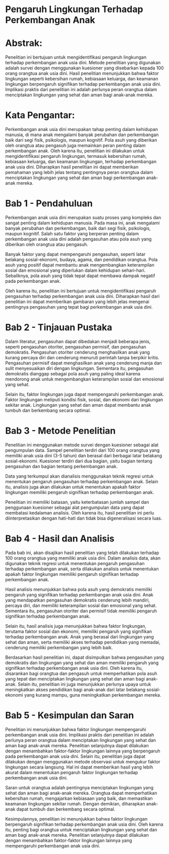 # Pengaruh Lingkungan Terhadap Perkembangan Anak
# Abstrak:
Penelitian ini bertujuan untuk mengidentifikasi pengaruh lingkungan terhadap perkembangan anak usia dini. Metode penelitian yang digunakan adalah survei dengan menggunakan kuesioner yang disebarkan kepada 100 orang orangtua anak usia dini. Hasil penelitian menunjukkan bahwa faktor lingkungan seperti kebersihan rumah, kebiasaan keluarga, dan keamanan lingkungan berpengaruh signifikan terhadap perkembangan anak usia dini. Implikasi praktis dari penelitian ini adalah perlunya peran orangtua dalam menciptakan lingkungan yang sehat dan aman bagi anak-anak mereka.
# Kata Pengantar:
Perkembangan anak usia dini merupakan tahap penting dalam kehidupan manusia, di mana anak mengalami banyak perubahan dan perkembangan baik dari segi fisik, psikologis, maupun kognitif. Pola asuh yang diberikan oleh orangtua atau pengasuh juga memainkan peran penting dalam perkembangan anak. Oleh karena itu, penelitian ini dilakukan untuk mengidentifikasi pengaruh lingkungan, termasuk kebersihan rumah, kebiasaan keluarga, dan keamanan lingkungan, terhadap perkembangan anak usia dini. Diharapkan hasil penelitian ini dapat memberikan pemahaman yang lebih jelas tentang pentingnya peran orangtua dalam menciptakan lingkungan yang sehat dan aman bagi perkembangan anak-anak mereka.
# Bab 1 - Pendahuluan
Perkembangan anak usia dini merupakan suatu proses yang kompleks dan sangat penting dalam kehidupan manusia. Pada masa ini, anak mengalami banyak perubahan dan perkembangan, baik dari segi fisik, psikologis, maupun kognitif. Salah satu faktor yang berperan penting dalam perkembangan anak usia dini adalah pengasuhan atau pola asuh yang diberikan oleh orangtua atau pengasuh.

Banyak faktor yang dapat mempengaruhi pengasuhan, seperti latar belakang sosial-ekonomi, budaya, agama, dan pendidikan orangtua. Pola asuh yang positif dapat membantu anak mengembangkan keterampilan sosial dan emosional yang diperlukan dalam kehidupan sehari-hari. Sebaliknya, pola asuh yang tidak tepat dapat membawa dampak negatif pada perkembangan anak.

Oleh karena itu, penelitian ini bertujuan untuk mengidentifikasi pengaruh pengasuhan terhadap perkembangan anak usia dini. Diharapkan hasil dari penelitian ini dapat memberikan gambaran yang lebih jelas mengenai pentingnya pengasuhan yang tepat bagi perkembangan anak usia dini.

# Bab 2 - Tinjauan Pustaka
Dalam literatur, pengasuhan dapat dibedakan menjadi beberapa jenis, seperti pengasuhan otoriter, pengasuhan permisif, dan pengasuhan demokratis. Pengasuhan otoriter cenderung menghasilkan anak yang kurang percaya diri dan cenderung menuruti perintah tanpa berpikir kritis. Pengasuhan permisif dapat menghasilkan anak yang cenderung manja dan sulit menyesuaikan diri dengan lingkungan. Sementara itu, pengasuhan demokratis dianggap sebagai pola asuh yang paling ideal karena mendorong anak untuk mengembangkan keterampilan sosial dan emosional yang sehat.

Selain itu, faktor lingkungan juga dapat mempengaruhi perkembangan anak. Faktor lingkungan meliputi kondisi fisik, sosial, dan ekonomi dari lingkungan sekitar anak. Lingkungan yang sehat dan aman dapat membantu anak tumbuh dan berkembang secara optimal.

# Bab 3 - Metode Penelitian
Penelitian ini menggunakan metode survei dengan kuesioner sebagai alat pengumpulan data. Sampel penelitian terdiri dari 100 orang orangtua yang memiliki anak usia dini (3-5 tahun) dan berasal dari berbagai latar belakang sosial-ekonomi. Kuesioner terdiri dari dua bagian, yaitu bagian tentang pengasuhan dan bagian tentang perkembangan anak.

Data yang terkumpul akan dianalisis menggunakan teknik regresi untuk menentukan pengaruh pengasuhan terhadap perkembangan anak. Selain itu, analisis juga akan dilakukan untuk menentukan apakah faktor lingkungan memiliki pengaruh signifikan terhadap perkembangan anak.

Penelitian ini memiliki batasan, yaitu keterbatasan jumlah sampel dan penggunaan kuesioner sebagai alat pengumpulan data yang dapat membatasi kedalaman analisis. Oleh karena itu, hasil penelitian ini perlu diinterpretasikan dengan hati-hati dan tidak bisa digeneralisasi secara luas.

# Bab 4 - Hasil dan Analisis
Pada bab ini, akan disajikan hasil penelitian yang telah dilakukan terhadap 100 orang orangtua yang memiliki anak usia dini. Dalam analisis data, akan digunakan teknik regresi untuk menentukan pengaruh pengasuhan terhadap perkembangan anak, serta dilakukan analisis untuk menentukan apakah faktor lingkungan memiliki pengaruh signifikan terhadap perkembangan anak.

Hasil analisis menunjukkan bahwa pola asuh yang demokratis memiliki pengaruh yang signifikan terhadap perkembangan anak usia dini. Anak yang mendapatkan pengasuhan demokratis cenderung lebih mandiri, percaya diri, dan memiliki keterampilan sosial dan emosional yang sehat. Sementara itu, pengasuhan otoriter dan permisif tidak memiliki pengaruh signifikan terhadap perkembangan anak.

Selain itu, hasil analisis juga menunjukkan bahwa faktor lingkungan, terutama faktor sosial dan ekonomi, memiliki pengaruh yang signifikan terhadap perkembangan anak. Anak yang berasal dari lingkungan yang sehat dan aman, serta memiliki akses terhadap pendidikan yang memadai, cenderung memiliki perkembangan yang lebih baik.

Berdasarkan hasil penelitian ini, dapat disimpulkan bahwa pengasuhan yang demokratis dan lingkungan yang sehat dan aman memiliki pengaruh yang signifikan terhadap perkembangan anak usia dini. Oleh karena itu, disarankan bagi orangtua dan pengasuh untuk memperhatikan pola asuh yang tepat dan menciptakan lingkungan yang sehat dan aman bagi anak-anak. Selain itu, penelitian ini juga menunjukkan perlunya upaya untuk meningkatkan akses pendidikan bagi anak-anak dari latar belakang sosial-ekonomi yang kurang mampu, guna meningkatkan perkembangan mereka.

# Bab 5 - Kesimpulan dan Saran
Penelitian ini menunjukkan bahwa faktor lingkungan mempengaruhi perkembangan anak usia dini. Implikasi praktis dari penelitian ini adalah perlunya peran orangtua dalam menciptakan lingkungan yang sehat dan aman bagi anak-anak mereka. Penelitian selanjutnya dapat dilakukan dengan menambahkan faktor-faktor lingkungan lainnya yang berpengaruh pada perkembangan anak usia dini. Selain itu, penelitian juga dapat dilakukan dengan menggunakan metode observasi untuk mengukur faktor lingkungan secara langsung. Hal ini dapat memberikan hasil yang lebih akurat dalam menentukan pengaruh faktor lingkungan terhadap perkembangan anak usia dini.

Saran untuk orangtua adalah pentingnya menciptakan lingkungan yang sehat dan aman bagi anak-anak mereka. Orangtua dapat memperhatikan kebersihan rumah, mengajarkan kebiasaan yang baik, dan memastikan keamanan lingkungan sekitar rumah. Dengan demikian, diharapkan anak-anak dapat tumbuh dan berkembang secara optimal.

Kesimpulannya, penelitian ini menunjukkan bahwa faktor lingkungan berpengaruh signifikan terhadap perkembangan anak usia dini. Oleh karena itu, penting bagi orangtua untuk menciptakan lingkungan yang sehat dan aman bagi anak-anak mereka. Penelitian selanjutnya dapat dilakukan dengan menambahkan faktor-faktor lingkungan lainnya yang mempengaruhi perkembangan anak usia dini.